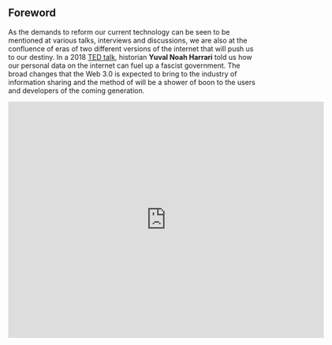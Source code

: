 ## Foreword

As the demands to reform our current technology can be seen to be mentioned at various talks, interviews and discussions, we are also at the confluence of eras of two different versions of the internet that will push us to our destiny. In a 2018 [TED talk](https://youtu.be/xHHb7R3kx40), historian **Yuval Noah Harrari** told us how our personal data on the internet can fuel up a fascist government. The broad changes that the Web 3.0 is expected to bring to the industry of information sharing and the method of will be a shower of boon to the users and developers of the coming generation.

<div style="margin: auto; text-align:center;">
  <iframe width="640" height="480" src="https://www.youtube.com/embed/xHHb7R3kx40" frameborder="0" allow="accelerometer; autoplay; encrypted-media; gyroscope; picture-in-picture" allowfullscreen><iframe>
</div>

## The Need for a Change

Web 3.0, as the name suggests, is the third generation of internet service which will introduce a revolutionary system by changing in how developers create their websites and more importantly, how users interact, share and store their vulnerable informations on the web. There's actually no proper definition of Web 3.0 as it is still under development since 2006, the year when it was first coined by **Darci DiNucci**. The ultimate goal of Web 3.0 is to create more intelligent, versatile and secured websites with a fair amount of surge in data sharing speed and building a robust system to increase the reliability of availability of information from several corners of the internet using machine based understanding of data. There’s more to the topic under discussion as for why is it of so much importance and the potential it carries to help us march towards a more fair world. But before we explore more about 3.0, we definitely need to have a quick look back on its predecessors.

## The Foundations

The genesis of the internet that we surf today was marked by the Web 1.0. It wasn't coined until the Web 2.0 came into the market. It was the first phase of the set of services available on the World Wide Web. It was portrayed by a bunch of static websites (webpages which were more or less like images) carrying pages of informations but lacking the interactive features that the users and developers were steadily wishing for to work effortlessly. Moreover, the internet was staggeringly slow with a bare hope to download contents and streaming videos and music was out of questions. The developers had to put an enormous amount of laborious job, compared to today, to alter a tiny bit of data on the page. To stack up more to their misery, the users were needed to dial up through modems using landline phones for connecting to the internet. It seemed people would rather not use it.

<div style="text-align:center;">

![LAN Cable](./images/posts/The%20New%20Internet/lan_cable.jpg "LAN Cable")

</div>

With the commencement of faster internet speed, optical cables, robust and reliable gadgets and application, there was a gradual but final end to all the agony. Now it was possible for developers to upload, edit and create within a matter of seconds and it became feasible for users to participate in sharing of information. Gradually, with various online tools and services, the community of developers or website hosts became very vast and included common people from all corners of the world. We know how social networking sites and media has allowed us to connect with friends and channel our thoughts and creations to a platform from where the whole world can access. This changed the prospect of the functioning of businesses, handling of items and commodities and also added new opportunities.

With such sweeping changes in technology, it was obvious for bunch of criticism to follow along sooner or later. Though some were quite trivial, like the creator of _WWW_ describing the term to be a 'jargon' and claimed it to be no different than its previous version, some criticism was quite meaningful to take into consideration. For instance, the Sunday Times reviewer John Flintoff characterising Web 2.0 as **"creating an endless digital forest of mediocrity"** spreading misinformation and poor quality contents. But there was more to the disadvantages of Web 2.0 that can have more devastating effects to our society and as an individual which is already lurking over our head like cumulonimbus.

## The Bad and the Ugly

A sudden explosion of internet users was witnessed in the late 2000s jumping from 738 million to 3.2 billion internet users by 2015. As a result, the internet started being flooded with plenty of information, mostly of which are sensitive and private leaving us under the giant paws of hackers, forgers and spies. However, most of the users takes precautionary measures and many are still not under their radar but the statistics can make anyone worry about their security.

<div style="text-align:center;">

![Apps](./images/posts/The%20New%20Internet/apps.jpg "Apps")

</div>

The big eyes that were on those swarming fishes was of the telemarketers. To pivot the valuable assets into profitability was instantaneously realised by the tech giants like Amazon, Google and Facebook. They created a business where they could provide essential and extravagant services (which now people take them for granted) to the clients without any monetary transactions but instead they would be eligible sell the data to potential advertisers to help them pop up banners whenever you connect to the internet. There are even many claims about some mischievous conducts by the companies to avail huge benefits for themselves. As scary as it may seem, the clients hardly bother to care about it rendering their personal information as insignificant. Moreover, it can be witnessed sometimes how these tech giants try to promote their political agendas by banning, grouping and feeding biased posts on their media. Additionally, government and police intelligence can have easy access to significant whereabouts and the ideas cultivating by people under their power. The grasp can be leveraged to curb out motives which they are resistant to. So, how much of potential does Web 3.0 has to swallow all the curses of its predecessors?

## The New Internet

Let's be clear on this, the semantic web is not a single device, software or a complex that will one day set foot in and the whole web experience will be changed. It’s rather a collection of concepts that have been floating around for a while now in addition with few others in as developing brainchild of few geniuses. Three of the concepts that are already in the mainstream market are Smart home appliances, Internet of Things and virtual assistant. The terms that are on spotlights from the next gen web are:

1. Decentralization
2. Machine Learning
3. Speed 
4. Reliability

Decentralization is the most hyped word among all the other features and can actually be the crucial point in the terms of carrying betterment for the multitude. Contrary to the present, the environment of the web will not be sustainable for monopoly and it will propagate more privacy. With the abolishment of centralised data storing and accessing, the control of information and action executed by the powerful authorities will die out and people will not be banned based on region, gender, income and other various factors. Peer-to-peer network, a concept built in 1970s, will be more focussed on for data distribution among the users in the network, named as peers, to store multimedia files like music, video, etc. with their unique codes or hash to prevent them from tampering which can later be accessed by establishing Transmission Control Protocol (TCP) or User Data Protocol (UDP) connections. Block chains, a type of distributed ledger, can be used to maintain a reliable and forgery-proof transactional history of cryptocurrency which will abolish the need of banks as middlemen. P2P and blockchain are very broad subjects which needs articles of their own.

<div style="text-align:center;">

![Analytics](./images/posts/The%20New%20Internet/analytics.jpg "Analytics")

</div>

Machine Learning could be used to analyse and process for uniform distribution of load and keeping track of the management during retrieval of the media. With the help of AI, the data could be systematically managed within the web and could be routed to the preferred destination, 80 percent faster than the current client-server architecture. With the help of AI, it is already possible to control the home appliances and other gadgets that were once barred from the internet because they lacked communication skills. Speed will definitely increase in various aspect of the net due to the removal of a centralised server carrying and processing all the load and the middlemen in verifying several transactions in addition to the presence of Artificial Intelligence contributing to spike the numbers real high. Reliability, as there will be dramatic decrease in hacks and data breaches because the data will be decentralised and intrusion by terrorist will be reduced to negligence. Allowing the use of cryptocurrencies like BitCoin will severely drop the mishaps observed during several financial transactions. Moreover, the chances of the service disruption will also hit the lowest and multiple backups can be ensured.

## The Future of Internet

Now the big question that must be asked is, ‘How it must be implemented?’ Well, it might sometimes feel like a type of work only tech geeks could use and obviously there will be a change in all the present devices to accommodate the future technology but that’s a later concern. For starters, to transit into the world of semantic web, we need to shift from our regular applications to dApps. For example, Social media app like streemit, DTube could be used instead of Reddit and Youtube for conversations and multimedia sharing. Browsers like Brave could be used instead of Google Chrome. Services like IPFS could be used instead of Google Drive for online storage and data distribution. These are few examples and as 3.0 is brought more under limelight, some other reliable apps are destined to emerge. While its vastness and vagueness can perplex any common netizens which is obviously hindering the establishment of the technology in market, the great deal of flaws in machine learning and incompetent nature of AI in present with respect to the decision-making done by humans is also another common factor that is slowing down the process. But, in the coming dates, the people will eventually adopt to it and developing technologies will give a boost to this revolution in production.

Well, web 3.0 could be the next big change we need for a better and safer nations. I can see our lifestyle building upon the foundation laid by the contributors and collective creators of this next generation. Your basic role is to make yourself known of the possibilities it carries to reform the underground wires that hold our society together.

References:

1. Why Web3.0 Matters - [Medium](medium.com/@matteozago/why-the-web-3-0-matters-and-you-should-know-about-it-a5851d63c94)
2. Web 3.0 - [WhatIs](https://whatis.techtarget.com/definition/Web-30?amp=1)
3. P2P File Sharing - [GeeksForGeeks](https://geeksforgeeks.org/p2ppeer-to-peer-file-sharing/amp)
